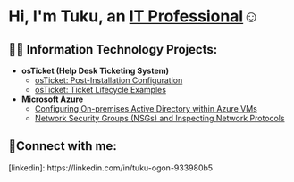 <h1>Hi, I'm Tuku, an <a href="https://linkedin.com/in/tuku-ogon-933980b5">IT Professional</a>☺</h1>

<h2>👨‍💻 Information Technology Projects:</h2>

- <b>osTicket (Help Desk Ticketing System)</b>
    - [osTicket: Post-Installation Configuration](https://github.com/tvkuthesag/post-install-config)
  - [osTicket: Ticket Lifecycle Examples](https://github.com/tvkuthesag/ticket-lifecycle)
- <b>Microsoft Azure</b>
  - [Configuring On-premises Active Directory within Azure VMs](https://github.com/tvkuthesag/configure-ad)
  - [Network Security Groups (NSGs) and Inspecting Network Protocols](https://github.com/tvkuthesag/azure-network-protocols)

<h2>🤳Connect with me:</h2>
[linkedin]: https://linkedin.com/in/tuku-ogon-933980b5
